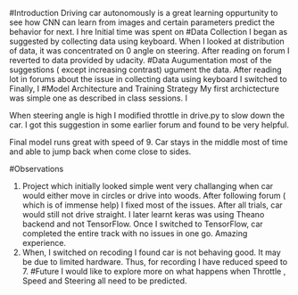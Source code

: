 #Introduction
Driving car autonomously is a great learning oppurtunity to see how CNN can learn from images and certain parameters predict the behavior for next. I hre
Initial time was spent on 
#Data Collection
I began as suggested by collecting data using keyboard. When I looked at distribution of data, it was concentrated on 0 angle on steering. After reading on forum I reverted to data provided by udacity.
#Data Augumentation
 most of the suggestions ( except increasing contrast) ugument the data.  After reading lot in forums about the issue in collecting data using keyboard I switched to 
Finally, I 
#Model Architecture and Training Strategy
My first archictecture was simple one as described in class sessions. I


When steering angle is high I modified throttle in drive.py to slow down the car. I got this suggestion in some earlier forum and found to be very helpful.

Final model runs great with speed of 9. Car stays in the middle most of time and able to jump back when come close to sides.  

#Observations
1. Project which initially looked simple went very challanging when car would either move in circles or drive into woods. After following forum ( which is of immense help) I fixed most of the issues. After all trials, car would still not drive straight. I later learnt keras was using Theano backend and not TensorFlow. Once I switched to TensorFlow, car completed the entire track with no issues in one go. Amazing experience.
2. When, I switched on recoding I found car is not behaving good. It may be due to limited hardware. Thus, for recording I have reduced speed to 7.
#Future
I would like to explore more on what happens when Throttle , Speed and Steering all need to be predicted.
